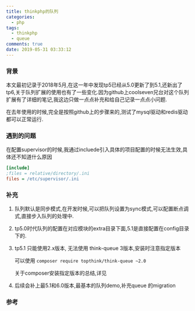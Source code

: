 ```yaml
---
title: thinkphp的队列
categories:
  - php
tags:
  - thinkphp
  - queue
comments: true
date: 2019-05-31 03:33:12
---
```


### 背景

本文最初记录于2018年5月,在这一年中发现tp5已经从5.0更新了到5.1,还新出了tp6,关于队列扩展的使用也有了一些变化.因为github上coolseven兄台对这个队列扩展有了详细的笔记,我这边只做一点点补充和给自己记录一点点小问题.

在去年使用的时候,完全是按照github上的步骤来的,测试了mysql驱动和redis驱动都可以正常运行.



### 遇到的问题

在配置supervisor的时候,我通过incluede引入具体的项目配置的时候无法生效,具体还不知道什么原因

```ini
[include]
;files = relative/directory/.ini
files = /etc/supervisor/.ini
```

 

### 补充

1. 队列默认是同步模式,在开发时候,可以把队列设置为sync模式,可以配置断点调式,直接步入队列的处理中.

2. tp5.0时代队列的配置在对应模块的extra目录下面,5.1是直接配置在config目录下的.

3. tp5.1 只能使用2.x版本, 无法使用 think-queue 3版本,安装时注意指定版本

   可以使用  ``composer require topthink/think-queue ~2.0`` 

   关于composer安装指定版本的总结,详见

4. 后续会补上最5.1和6.0版本,最基本的队列demo,补充queue 的migration



### 参考

> [composer 仓库地址]: https://packagist.org/packages/topthink/think-queue
> [coolseven的笔记]: https://github.com/coolseven/notes/tree/master/thinkphp-queue

